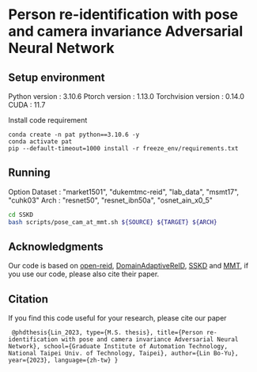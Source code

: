 # Person re-identification with pose and camera invariance Adversarial Neural Network

## Setup environment
Python version : 3.10.6
Ptorch version : 1.13.0
Torchvision version : 0.14.0 
CUDA : 11.7

Install code requirement
```
conda create -n pat python==3.10.6 -y
conda activate pat
pip --default-timeout=1000 install -r freeze_env/requirements.txt
```


## Running
Option
Dataset : "market1501", "dukemtmc-reid", "lab_data", "msmt17", "cuhk03"
Arch : "resnet50", "resnet_ibn50a", "osnet_ain_x0_5"

```bash
cd SSKD
bash scripts/pose_cam_at_mmt.sh ${SOURCE} ${TARGET} ${ARCH}
```


## Acknowledgments
Our code is based on [open-reid](https://github.com/Cysu/open-reid), [DomainAdaptiveReID](https://github.com/LcDog/DomainAdaptiveReID), [SSKD](https://github.com/PRIS-CV/SSKD) and [MMT](https://github.com/yxgeee/MMT),  if you use our code, please also cite their paper.

## Citation
If you find this code useful for your research, please cite our paper
```
 @phdthesis{Lin_2023, type={M.S. thesis}, title={Person re-identification with pose and camera invariance Adversarial Neural Network}, school={Graduate Institute of Automation Technology, National Taipei Univ. of Technology, Taipei}, author={Lin Bo-Yu}, year={2023}, language={zh-tw} }
```